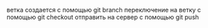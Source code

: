 ветка создается с помощью git branch
переключение на ветку с помощью git checkout 
отправить на сервер с помощью git push

